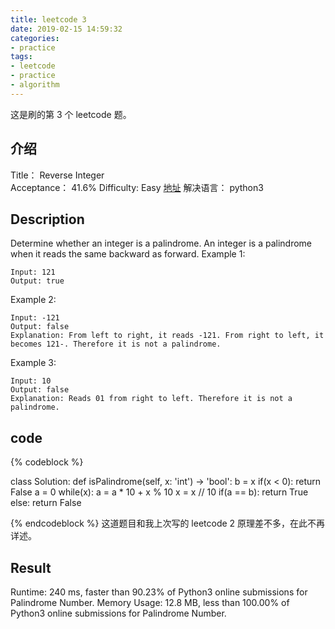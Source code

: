 ```yaml
---
title: leetcode 3
date: 2019-02-15 14:59:32
categories:
- practice
tags:
- leetcode
- practice
- algorithm
---
```

这是刷的第 3 个 leetcode 题。
<!-- more -->
## 介绍
Title：
Reverse Integer    
Acceptance：
41.6%
Difficulty:
Easy
[地址](https://leetcode.com/problems/palindrome-number/submissions/)
解决语言：
python3
## Description
Determine whether an integer is a palindrome. An integer is a palindrome when it reads the same backward as forward.
Example 1:

	Input: 121
	Output: true
	
Example 2:

	Input: -121
	Output: false
	Explanation: From left to right, it reads -121. From right to left, it becomes 121-. Therefore it is not a palindrome.

Example 3:

	Input: 10
	Output: false
	Explanation: Reads 01 from right to left. Therefore it is not a palindrome.

## code
{% codeblock %}

class Solution:
    def isPalindrome(self, x: 'int') -> 'bool':
        b = x
        if(x < 0):
            return False
        a = 0
        while(x):
            a = a * 10 + x % 10
            x = x // 10
        if(a == b):
            return True
        else:
            return False
			
{% endcodeblock %}
这道题目和我上次写的 leetcode 2 原理差不多，在此不再详述。
## Result
Runtime: 240 ms, faster than 90.23% of Python3 online submissions for Palindrome Number.
Memory Usage: 12.8 MB, less than 100.00% of Python3 online submissions for Palindrome Number.






